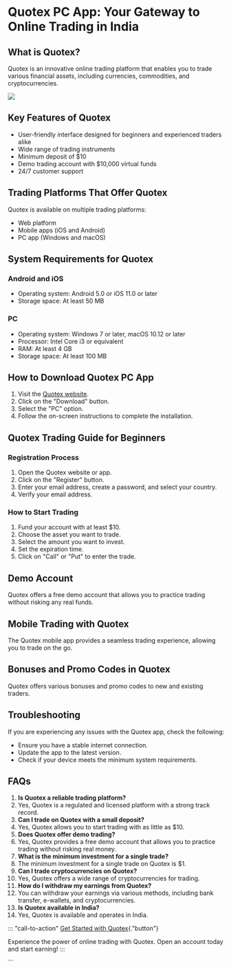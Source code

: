 # Quotex PC App: Your Gateway to Online Trading in India

## What is Quotex?

Quotex is an innovative online trading platform that enables you to
trade various financial assets, including currencies, commodities, and
cryptocurrencies.

[![](https://static.quotex.io/files/1_en/300_250.jpg)](https://traff.sbs/brokerqxsignupf)

## Key Features of Quotex

-   User-friendly interface designed for beginners and experienced
    traders alike
-   Wide range of trading instruments
-   Minimum deposit of \$10
-   Demo trading account with \$10,000 virtual funds
-   24/7 customer support

## Trading Platforms That Offer Quotex

Quotex is available on multiple trading platforms:

-   Web platform
-   Mobile apps (iOS and Android)
-   PC app (Windows and macOS)

## System Requirements for Quotex

### Android and iOS

-   Operating system: Android 5.0 or iOS 11.0 or later
-   Storage space: At least 50 MB

### PC

-   Operating system: Windows 7 or later, macOS 10.12 or later
-   Processor: Intel Core i3 or equivalent
-   RAM: At least 4 GB
-   Storage space: At least 100 MB

## How to Download Quotex PC App

1.  Visit the [Quotex website](\%22https://traff.sbs/quotexonelink\%22).
2.  Click on the "Download" button.
3.  Select the "PC" option.
4.  Follow the on-screen instructions to complete the installation.

## Quotex Trading Guide for Beginners

### Registration Process

1.  Open the Quotex website or app.
2.  Click on the "Register" button.
3.  Enter your email address, create a password, and select your
    country.
4.  Verify your email address.

### How to Start Trading

1.  Fund your account with at least \$10.
2.  Choose the asset you want to trade.
3.  Select the amount you want to invest.
4.  Set the expiration time.
5.  Click on "Call" or "Put" to enter the trade.

## Demo Account

Quotex offers a free demo account that allows you to practice trading
without risking any real funds.

## Mobile Trading with Quotex

The Quotex mobile app provides a seamless trading experience, allowing
you to trade on the go.

## Bonuses and Promo Codes in Quotex

Quotex offers various bonuses and promo codes to new and existing
traders.

## Troubleshooting

If you are experiencing any issues with the Quotex app, check the
following:

-   Ensure you have a stable internet connection.
-   Update the app to the latest version.
-   Check if your device meets the minimum system requirements.

## FAQs

1.  **Is Quotex a reliable trading platform?**
2.  Yes, Quotex is a regulated and licensed platform with a strong track
    record.
3.  **Can I trade on Quotex with a small deposit?**
4.  Yes, Quotex allows you to start trading with as little as \$10.
5.  **Does Quotex offer demo trading?**
6.  Yes, Quotex provides a free demo account that allows you to practice
    trading without risking real money.
7.  **What is the minimum investment for a single trade?**
8.  The minimum investment for a single trade on Quotex is \$1.
9.  **Can I trade cryptocurrencies on Quotex?**
10. Yes, Quotex offers a wide range of cryptocurrencies for trading.
11. **How do I withdraw my earnings from Quotex?**
12. You can withdraw your earnings via various methods, including bank
    transfer, e-wallets, and cryptocurrencies.
13. **Is Quotex available in India?**
14. Yes, Quotex is available and operates in India.

::: \"call-to-action\"
[Get Started with
Quotex](\%22https://traff.sbs/quotexonelink\%22){."button"}

Experience the power of online trading with Quotex. Open an account
today and start earning!
:::

\`\`\`

